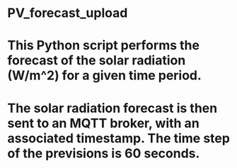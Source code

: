 # PV_forecast_upload

# This Python script performs the forecast of the solar radiation (W/m^2) for a given time period.

# The solar radiation forecast is then sent to an MQTT broker, with an associated timestamp. The time step of the previsions is 60 seconds.
